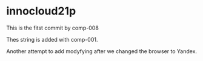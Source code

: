 # innocloud21p

This is the fitst commit by comp-008

Thes string is added with comp-001.

Another attempt to add modyfying after we changed the browser to Yandex.